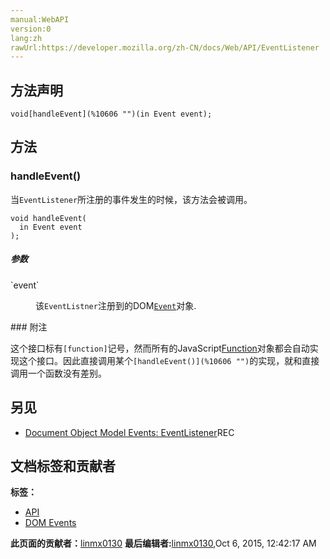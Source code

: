 ```yaml
---
manual:WebAPI
version:0
lang:zh
rawUrl:https://developer.mozilla.org/zh-CN/docs/Web/API/EventListener
---
```





## 方法声明<a name="Method_overview"></a>
`void[handleEvent](%10606 "")(in Event event);` 


## 方法<a name="Methods"></a>

### handleEvent()<a name="handleEvent()"></a>


当`EventListener`所注册的事件发生的时候，该方法会被调用。


```
void handleEvent(
  in Event event
);
```

##### 参数<a name="Parameters"></a>
<dl><dt>`event`</dt><dd>

该`EventListner`注册到的DOM[`Event`](%2693 "此页面仍未被本地化, 期待您的翻译!")对象.

</dd></dl>
### 附注<a name="Remarks"></a>


这个接口标有`[function]`记号，然而所有的JavaScript[Function](%10608 "en/Core_JavaScript_1.5_Reference/Global_Objects/Function")对象都会自动实现这个接口。因此直接调用某个`[handleEvent()](%10606 "")`的实现，就和直接调用一个函数没有差别。


## 另见<a name="See_also"></a>

* [Document Object Model Events: EventListener](%10610 "")REC



## 文档标签和贡献者
**标签：**
* [API](%50 "")
* [DOM Events](%10613 "")

**此页面的贡献者：**[linmx0130](%10614 "")
**最后编辑者:**[linmx0130](%10614 ""),<time>Oct 6, 2015, 12:42:17 AM</time>


